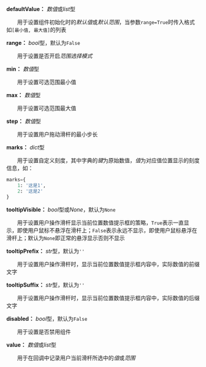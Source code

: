 **defaultValue：** *数值*或*list*型

　　用于设置组件初始化时的*默认值*或*默认范围*，当参数`range=True`时传入格式如`[最小值, 最大值]`的列表

**range：** *bool*型，默认为`False`

　　用于设置是否开启*范围选择模式*

**min：** *数值*型

　　用于设置可选范围最小值

**max：** *数值*型

　　用于设置可选范围最大值

**step：** *数值*型

　　用于设置用户拖动滑杆的最小步长

**marks：** *dict*型

　　用于设置自定义刻度，其中字典的*键*为原始数值，*值*为对应值位置显示的刻度信息，如：

```python
marks={
    1: '这是1',
    2: '这是2'
}
```

**tooltipVisible：** *bool*型或*None*，默认为`None`

　　用于设置用户操作滑杆显示当前位置数值提示框的策略，`True`表示一直显示，即使用户鼠标不悬浮在滑杆上；`False`表示永远不显示，即使用户鼠标悬浮在滑杆上；默认为`None`即正常的悬浮显示否则不显示

**tooltipPrefix：** *str*型，默认为`''`

　　用于设置用户操作滑杆时，显示当前位置数值提示框内容中，实际数值的前缀文字

**tooltipSuffix：** *str*型，默认为`''`

　　用于设置用户操作滑杆时，显示当前位置数值提示框内容中，实际数值的后缀文字

**disabled：** *bool*型，默认为`False`

　　用于设置是否禁用组件

**value：** *数值*或*list*型

　　用于在回调中记录用户当前滑杆所选中的*值*或*范围*

